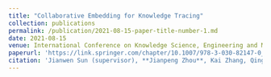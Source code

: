 ```yaml
---
title: "Collaborative Embedding for Knowledge Tracing"
collection: publications
permalink: /publication/2021-08-15-paper-title-number-1.md
date: 2021-08-15
venue: International Conference on Knowledge Science, Engineering and Management (KSEM)
paperurl: 'https://link.springer.com/chapter/10.1007/978-3-030-82147-0_27'
citation: 'Jianwen Sun (supervisor), **Jianpeng Zhou**, Kai Zhang, Qing Li, Zijian Lu. Collaborative Embedding for Knowledge Tracing[C]//In *International Conference on Knowledge Science, Engineering and Management*, 2021: 333-342.'
---
```


